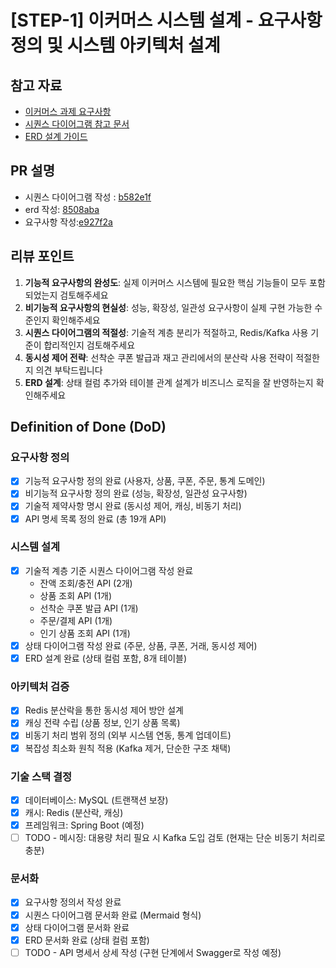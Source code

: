 # [STEP-1] 이커머스 시스템 설계 - 요구사항 정의 및 시스템 아키텍처 설계

## 참고 자료

- [이커머스 과제 요구사항](https://github.com/hhplus-backend/ecommerce)
- [시퀀스 다이어그램 참고 문서](https://github.com/yuni02/hhplus-ecommerce/blob/step3/docs/sequence_diagram.md)
- [ERD 설계 가이드](https://github.com/yuni02/hhplus-ecommerce/blob/step3/docs/erd.md)

## PR 설명

- 시퀀스 다이어그램 작성 : [b582e1f](https://github.com/yuni02/hhplus-ecommerce/blob/step3/docs/sequence_diagram.md)
- erd 작성: [8508aba](https://github.com/yuni02/hhplus-ecommerce/blob/step3/docs/erd.md)
- 요구사항 작성:[e927f2a](https://github.com/yuni02/hhplus-ecommerce/commit/e927f2aea9e4cec60b7d270c431597d5453a8ff1)

## 리뷰 포인트

1. **기능적 요구사항의 완성도**: 실제 이커머스 시스템에 필요한 핵심 기능들이 모두 포함되었는지 검토해주세요
2. **비기능적 요구사항의 현실성**: 성능, 확장성, 일관성 요구사항이 실제 구현 가능한 수준인지 확인해주세요
3. **시퀀스 다이어그램의 적절성**: 기술적 계층 분리가 적절하고, Redis/Kafka 사용 기준이 합리적인지 검토해주세요
4. **동시성 제어 전략**: 선착순 쿠폰 발급과 재고 관리에서의 분산락 사용 전략이 적절한지 의견 부탁드립니다
5. **ERD 설계**: 상태 컬럼 추가와 테이블 관계 설계가 비즈니스 로직을 잘 반영하는지 확인해주세요

## Definition of Done (DoD)

### 요구사항 정의

- [x] 기능적 요구사항 정의 완료 (사용자, 상품, 쿠폰, 주문, 통계 도메인)
- [x] 비기능적 요구사항 정의 완료 (성능, 확장성, 일관성 요구사항)
- [x] 기술적 제약사항 명시 완료 (동시성 제어, 캐싱, 비동기 처리)
- [x] API 명세 목록 정의 완료 (총 19개 API)

### 시스템 설계

- [x] 기술적 계층 기준 시퀀스 다이어그램 작성 완료
  - 잔액 조회/충전 API (2개)
  - 상품 조회 API (1개)
  - 선착순 쿠폰 발급 API (1개)
  - 주문/결제 API (1개)
  - 인기 상품 조회 API (1개)
- [x] 상태 다이어그램 작성 완료 (주문, 상품, 쿠폰, 거래, 동시성 제어)
- [x] ERD 설계 완료 (상태 컬럼 포함, 8개 테이블)

### 아키텍처 검증

- [x] Redis 분산락을 통한 동시성 제어 방안 설계
- [x] 캐싱 전략 수립 (상품 정보, 인기 상품 목록)
- [x] 비동기 처리 범위 정의 (외부 시스템 연동, 통계 업데이트)
- [x] 복잡성 최소화 원칙 적용 (Kafka 제거, 단순한 구조 채택)

### 기술 스택 결정

- [x] 데이터베이스: MySQL (트랜잭션 보장)
- [x] 캐시: Redis (분산락, 캐싱)
- [x] 프레임워크: Spring Boot (예정)
- [ ] TODO - 메시징: 대용량 처리 필요 시 Kafka 도입 검토 (현재는 단순 비동기 처리로 충분)

### 문서화

- [x] 요구사항 정의서 작성 완료
- [x] 시퀀스 다이어그램 문서화 완료 (Mermaid 형식)
- [x] 상태 다이어그램 문서화 완료
- [x] ERD 문서화 완료 (상태 컬럼 포함)
- [ ] TODO - API 명세서 상세 작성 (구현 단계에서 Swagger로 작성 예정)
